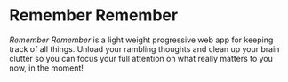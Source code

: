 # Remember Remember

*Remember Remember* is a light weight progressive web app for keeping track of all things. Unload your rambling thoughts and clean up your brain clutter so you can focus your full attention on what really matters to you now, in the moment!
